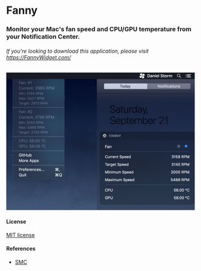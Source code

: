 # Fanny
### Monitor your Mac's fan speed and CPU/GPU temperature from your Notification Center.
###### If you're looking to download this application, please visit https://FannyWidget.com/

![alt text](readme-assets/fanny-widget-screenshot.jpg "Screenshot of Fanny Widget")

#### License
[MIT license](LICENSE)

#### References
- [SMC](https://github.com/DanielStormApps/SMC)
